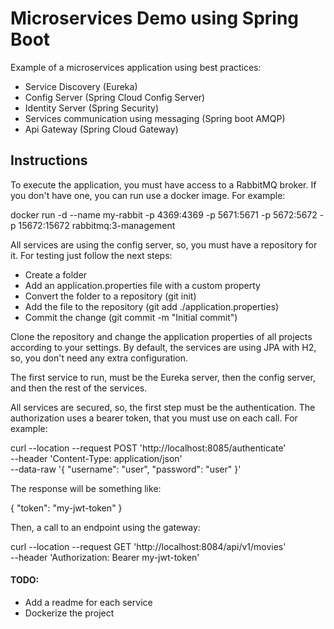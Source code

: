 # Microservices Demo using Spring Boot 

Example of a microservices application using best practices:
- Service Discovery (Eureka)
- Config Server (Spring Cloud Config Server)
- Identity Server (Spring Security)
- Services communication using messaging (Spring boot AMQP)  
- Api Gateway (Spring Cloud Gateway)

## Instructions

To execute the application, you must have access to a RabbitMQ broker. If you don't have 
one, you can run use a docker image. For example:

docker run -d --name my-rabbit -p 4369:4369 -p 5671:5671 -p 5672:5672 -p 15672:15672 rabbitmq:3-management

All services are using the config server, so, you must have a repository for it. For testing
just follow the next steps:
- Create a folder
- Add an application.properties file with a custom property
- Convert the folder to a repository (git init)
- Add the file to the repository (git add ./application.properties)
- Commit the change (git commit -m "Initial commit")

Clone the repository and change the application properties of all projects 
according to your settings. By default, the services are using JPA with H2, so, you
don't need any extra configuration.

The first service to run, must be the Eureka server, then the config server, and then the 
rest of the services.

All services are secured, so, the first step must be the authentication. The authorization
uses a bearer token, that you must use on each call. For example:

curl --location --request POST 'http://localhost:8085/authenticate' \
--header 'Content-Type: application/json' \
--data-raw '{
"username": "user",
"password": "user"
}'

The response will be something like:

{
"token": "my-jwt-token"
}

Then, a call to an endpoint using the gateway:

curl --location --request GET 'http://localhost:8084/api/v1/movies' \
--header 'Authorization: Bearer my-jwt-token'



#### TODO:
- Add a readme for each service
- Dockerize the project
